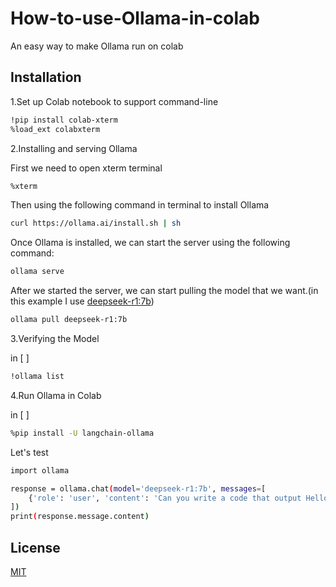 # How-to-use-Ollama-in-colab
An easy way to make Ollama run on colab
## Installation
1.Set up Colab notebook to support command-line

```bash
!pip install colab-xterm
%load_ext colabxterm
```

2.Installing and serving Ollama

  First we need to open xterm terminal
```bash
%xterm
```
  Then using the following command in terminal to install Ollama
```bash
curl https://ollama.ai/install.sh | sh
```
  Once Ollama is installed, we can start the server using the following command:
```bash
ollama serve
```
  After we started the server, we can start pulling the model that we want.(in this example I use [deepseek-r1:7b](https://huggingface.co/deepseek-ai/DeepSeek-R1-Distill-Qwen-7B))
```bash
ollama pull deepseek-r1:7b
```

3.Verifying the Model

in [ ]
```bash
!ollama list
```
4.Run Ollama in Colab

in [ ]
```bash
%pip install -U langchain-ollama
```
Let's test
```bash
import ollama

response = ollama.chat(model='deepseek-r1:7b', messages=[
    {'role': 'user', 'content': 'Can you write a code that output Hello World in Python?'},
])
print(response.message.content)
```
## License

[MIT](https://choosealicense.com/licenses/mit/)

